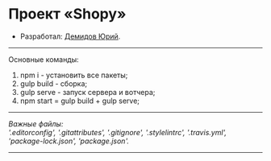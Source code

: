 # Проект «Shopy»

* Разработал: [Демидов Юрий](https://vk.com/id37064821).

---

Основные команды:
1. npm i - установить все пакеты;
2. gulp build - сборка;
3. gulp serve - запуск сервера и вотчера;
4. npm start = gulp build + gulp serve;

---

_Важные файлы:_<br>
_'.editorconfig', '.gitattributes', '.gitignore', '.stylelintrc', '.travis.yml', 'package-lock.json', 'package.json'._

---
